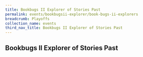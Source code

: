 ```yaml
---
title: Bookbugs II Explorer of Stories Past
permalink: events/bookbugsii-explorer/book-bugs-ii-explorers
breadcrumb: Playoffs
collection_name: events
third_nav_title: Bookbugs II Explorer of Stories Past
---
```


## Bookbugs II Explorer of Stories Past